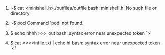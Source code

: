 1. ~$ cat <minishell.h>./outfiles/outfile
	bash: minishell.h: No such file or directory

2. ~$ pod
	Command 'pod' not found.

3. $ echo hhhh >>> out
	bash: syntax error near unexpected token `>'

4. $ cat <<<<infile.txt | echo hi
	bash: syntax error near unexpected token `<'

